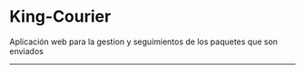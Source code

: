 # King-Courier

Aplicación web para la gestion y seguimientos de los paquetes que son enviados

---
